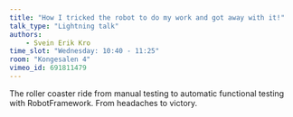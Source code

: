 ```yaml
---
title: "How I tricked the robot to do my work and got away with it!"
talk_type: "Lightning talk"
authors:
    - Svein Erik Kro
time_slot: "Wednesday: 10:40 - 11:25"
room: "Kongesalen 4"
vimeo_id: 691811479
---
```

The roller coaster ride from manual testing to automatic functional testing with RobotFramework. From headaches to victory.
